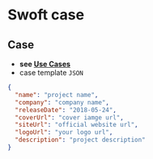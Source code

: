 # Swoft case

## Case

- **see [Use Cases](case.json)**
- case template `JSON`

```json
{
  "name": "project name",
  "company": "company name",
  "releaseDate": "2018-05-24",
  "coverUrl": "cover iamge url",
  "siteUrl": "official website url",
  "logoUrl": "your logo url",
  "description": "project description"
}
```
